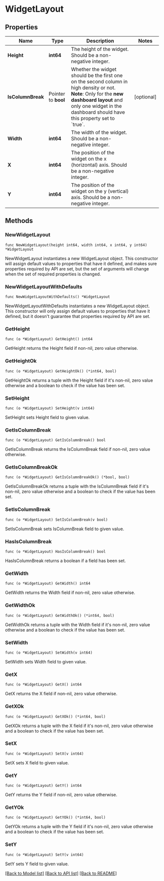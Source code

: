 # WidgetLayout

## Properties

Name | Type | Description | Notes
---- | ---- | ----------- | ------
**Height** | **int64** | The height of the widget. Should be a non-negative integer. | 
**IsColumnBreak** | Pointer to **bool** | Whether the widget should be the first one on the second column in high density or not. **Note**: Only for the **new dashboard layout** and only one widget in the dashboard should have this property set to &#x60;true&#x60;. | [optional] 
**Width** | **int64** | The width of the widget. Should be a non-negative integer. | 
**X** | **int64** | The position of the widget on the x (horizontal) axis. Should be a non-negative integer. | 
**Y** | **int64** | The position of the widget on the y (vertical) axis. Should be a non-negative integer. | 

## Methods

### NewWidgetLayout

`func NewWidgetLayout(height int64, width int64, x int64, y int64) *WidgetLayout`

NewWidgetLayout instantiates a new WidgetLayout object.
This constructor will assign default values to properties that have it defined,
and makes sure properties required by API are set, but the set of arguments
will change when the set of required properties is changed.

### NewWidgetLayoutWithDefaults

`func NewWidgetLayoutWithDefaults() *WidgetLayout`

NewWidgetLayoutWithDefaults instantiates a new WidgetLayout object.
This constructor will only assign default values to properties that have it defined,
but it doesn't guarantee that properties required by API are set.

### GetHeight

`func (o *WidgetLayout) GetHeight() int64`

GetHeight returns the Height field if non-nil, zero value otherwise.

### GetHeightOk

`func (o *WidgetLayout) GetHeightOk() (*int64, bool)`

GetHeightOk returns a tuple with the Height field if it's non-nil, zero value otherwise
and a boolean to check if the value has been set.

### SetHeight

`func (o *WidgetLayout) SetHeight(v int64)`

SetHeight sets Height field to given value.


### GetIsColumnBreak

`func (o *WidgetLayout) GetIsColumnBreak() bool`

GetIsColumnBreak returns the IsColumnBreak field if non-nil, zero value otherwise.

### GetIsColumnBreakOk

`func (o *WidgetLayout) GetIsColumnBreakOk() (*bool, bool)`

GetIsColumnBreakOk returns a tuple with the IsColumnBreak field if it's non-nil, zero value otherwise
and a boolean to check if the value has been set.

### SetIsColumnBreak

`func (o *WidgetLayout) SetIsColumnBreak(v bool)`

SetIsColumnBreak sets IsColumnBreak field to given value.

### HasIsColumnBreak

`func (o *WidgetLayout) HasIsColumnBreak() bool`

HasIsColumnBreak returns a boolean if a field has been set.

### GetWidth

`func (o *WidgetLayout) GetWidth() int64`

GetWidth returns the Width field if non-nil, zero value otherwise.

### GetWidthOk

`func (o *WidgetLayout) GetWidthOk() (*int64, bool)`

GetWidthOk returns a tuple with the Width field if it's non-nil, zero value otherwise
and a boolean to check if the value has been set.

### SetWidth

`func (o *WidgetLayout) SetWidth(v int64)`

SetWidth sets Width field to given value.


### GetX

`func (o *WidgetLayout) GetX() int64`

GetX returns the X field if non-nil, zero value otherwise.

### GetXOk

`func (o *WidgetLayout) GetXOk() (*int64, bool)`

GetXOk returns a tuple with the X field if it's non-nil, zero value otherwise
and a boolean to check if the value has been set.

### SetX

`func (o *WidgetLayout) SetX(v int64)`

SetX sets X field to given value.


### GetY

`func (o *WidgetLayout) GetY() int64`

GetY returns the Y field if non-nil, zero value otherwise.

### GetYOk

`func (o *WidgetLayout) GetYOk() (*int64, bool)`

GetYOk returns a tuple with the Y field if it's non-nil, zero value otherwise
and a boolean to check if the value has been set.

### SetY

`func (o *WidgetLayout) SetY(v int64)`

SetY sets Y field to given value.



[[Back to Model list]](../README.md#documentation-for-models) [[Back to API list]](../README.md#documentation-for-api-endpoints) [[Back to README]](../README.md)


